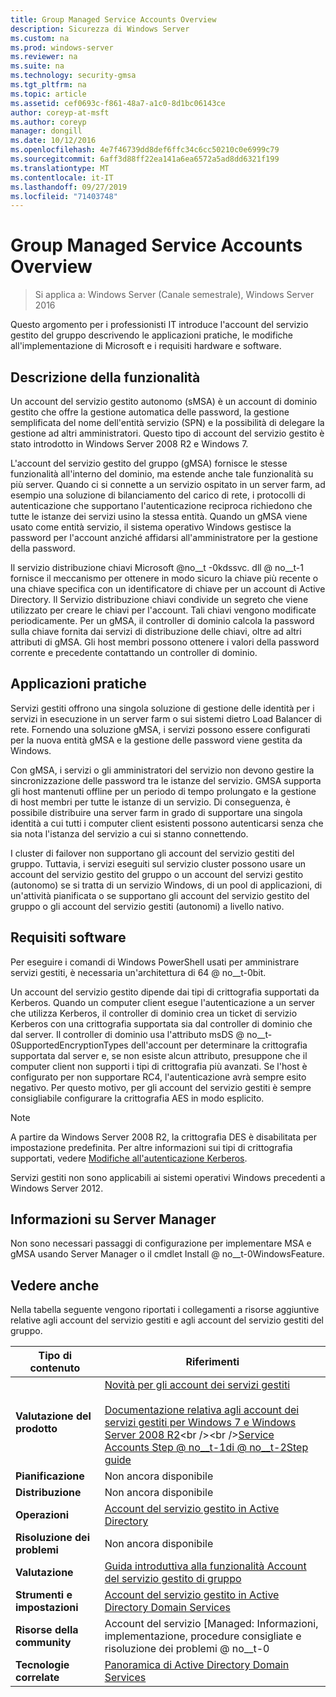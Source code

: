 ```yaml
---
title: Group Managed Service Accounts Overview
description: Sicurezza di Windows Server
ms.custom: na
ms.prod: windows-server
ms.reviewer: na
ms.suite: na
ms.technology: security-gmsa
ms.tgt_pltfrm: na
ms.topic: article
ms.assetid: cef0693c-f861-48a7-a1c0-8d1bc06143ce
author: coreyp-at-msft
ms.author: coreyp
manager: dongill
ms.date: 10/12/2016
ms.openlocfilehash: 4e7f46739dd8def6ffc34c6cc50210c0e6999c79
ms.sourcegitcommit: 6aff3d88ff22ea141a6ea6572a5ad8dd6321f199
ms.translationtype: MT
ms.contentlocale: it-IT
ms.lasthandoff: 09/27/2019
ms.locfileid: "71403748"
---
```

# <a name="group-managed-service-accounts-overview"></a>Group Managed Service Accounts Overview

>Si applica a: Windows Server (Canale semestrale), Windows Server 2016

Questo argomento per i professionisti IT introduce l'account del servizio gestito del gruppo descrivendo le applicazioni pratiche, le modifiche all'implementazione di Microsoft e i requisiti hardware e software.


## <a name="BKMK_OVER"></a>Descrizione della funzionalità
Un account del servizio gestito autonomo (sMSA) è un account di dominio gestito che offre la gestione automatica delle password, la gestione semplificata del nome dell'entità servizio (SPN) e la possibilità di delegare la gestione ad altri amministratori. Questo tipo di account del servizio gestito è stato introdotto in Windows Server 2008 R2 e Windows 7.

L'account del servizio gestito del gruppo (gMSA) fornisce le stesse funzionalità all'interno del dominio, ma estende anche tale funzionalità su più server. Quando ci si connette a un servizio ospitato in un server farm, ad esempio una soluzione di bilanciamento del carico di rete, i protocolli di autenticazione che supportano l'autenticazione reciproca richiedono che tutte le istanze dei servizi usino la stessa entità. Quando un gMSA viene usato come entità servizio, il sistema operativo Windows gestisce la password per l'account anziché affidarsi all'amministratore per la gestione della password.

Il servizio distribuzione chiavi Microsoft @no__t -0kdssvc. dll @ no__t-1 fornisce il meccanismo per ottenere in modo sicuro la chiave più recente o una chiave specifica con un identificatore di chiave per un account di Active Directory. Il Servizio distribuzione chiavi condivide un segreto che viene utilizzato per creare le chiavi per l'account. Tali chiavi vengono modificate periodicamente. Per un gMSA, il controller di dominio calcola la password sulla chiave fornita dai servizi di distribuzione delle chiavi, oltre ad altri attributi di gMSA.  Gli host membri possono ottenere i valori della password corrente e precedente contattando un controller di dominio.

## <a name="BKMK_APP"></a>Applicazioni pratiche
Servizi gestiti offrono una singola soluzione di gestione delle identità per i servizi in esecuzione in un server farm o sui sistemi dietro Load Balancer di rete. Fornendo una soluzione gMSA, i servizi possono essere configurati per la nuova entità gMSA e la gestione delle password viene gestita da Windows.

Con gMSA, i servizi o gli amministratori del servizio non devono gestire la sincronizzazione delle password tra le istanze del servizio. GMSA supporta gli host mantenuti offline per un periodo di tempo prolungato e la gestione di host membri per tutte le istanze di un servizio. Di conseguenza, è possibile distribuire una server farm in grado di supportare una singola identità a cui tutti i computer client esistenti possono autenticarsi senza che sia nota l'istanza del servizio a cui si stanno connettendo.

I cluster di failover non supportano gli account del servizio gestiti del gruppo. Tuttavia, i servizi eseguiti sul servizio cluster possono usare un account del servizio gestito del gruppo o un account del servizi gestito (autonomo) se si tratta di un servizio Windows, di un pool di applicazioni, di un'attività pianificata o se supportano gli account del servizio gestito del gruppo o gli account del servizio gestiti (autonomi) a livello nativo.

## <a name="BKMK_SOFT"></a>Requisiti software

Per eseguire i comandi di Windows PowerShell usati per amministrare servizi gestiti, è necessaria un'architettura di 64 @ no__t-0bit.

Un account del servizio gestito dipende dai tipi di crittografia supportati da Kerberos. Quando un computer client esegue l'autenticazione a un server che utilizza Kerberos, il controller di dominio crea un ticket di servizio Kerberos con una crittografia supportata sia dal controller di dominio che dal server. Il controller di dominio usa l'attributo msDS @ no__t-0SupportedEncryptionTypes dell'account per determinare la crittografia supportata dal server e, se non esiste alcun attributo, presuppone che il computer client non supporti i tipi di crittografia più avanzati. Se l'host è configurato per non supportare RC4, l'autenticazione avrà sempre esito negativo. Per questo motivo, per gli account del servizio gestiti è sempre consigliabile configurare la crittografia AES in modo esplicito.

> [!NOTE]
> A partire da Windows Server 2008 R2, la crittografia DES è disabilitata per impostazione predefinita. Per altre informazioni sui tipi di crittografia supportati, vedere [Modifiche all'autenticazione Kerberos](https://technet.microsoft.com/library/dd560670(WS.10).aspx).

Servizi gestiti non sono applicabili ai sistemi operativi Windows precedenti a Windows Server 2012.

## <a name="server-manager-information"></a>Informazioni su Server Manager
Non sono necessari passaggi di configurazione per implementare MSA e gMSA usando Server Manager o il cmdlet Install @ no__t-0WindowsFeature.

## <a name="BKMK_LINKS"></a>Vedere anche
Nella tabella seguente vengono riportati i collegamenti a risorse aggiuntive relative agli account del servizio gestiti e agli account del servizio gestiti del gruppo.

|Tipo di contenuto|Riferimenti|
|--------|-------|
|**Valutazione del prodotto**|[Novità per gli account dei servizi gestiti](what-s-new-for-managed-service-accounts.md)<br /><br />[Documentazione relativa agli account dei servizi gestiti per Windows 7 e Windows Server 2008 R2](https://technet.microsoft.com/library/ff641731(v=ws.10).aspx)<br /><br />[Service Accounts Step @ no__t-1di @ no__t-2Step guide](https://technet.microsoft.com/library/dd548356(v=ws.10).aspx)|
|**Pianificazione**|Non ancora disponibile|
|**Distribuzione**|Non ancora disponibile|
|**Operazioni**|[Account del servizio gestito in Active Directory](https://technet.microsoft.com/library/dd378925(v=ws.10).aspx)|
|**Risoluzione dei problemi**|Non ancora disponibile|
|**Valutazione**|[Guida introduttiva alla funzionalità Account del servizio gestito di gruppo](getting-started-with-group-managed-service-accounts.md)|
|**Strumenti e impostazioni**|[Account del servizio gestito in Active Directory Domain Services](https://technet.microsoft.com/library/dd378925(v=WS.10).aspx)|
|**Risorse della community**|Account del servizio [Managed: Informazioni, implementazione, procedure consigliate e risoluzione dei problemi @ no__t-0|
|**Tecnologie correlate**|[Panoramica di Active Directory Domain Services](active-directory-domain-services-overview.md)|


